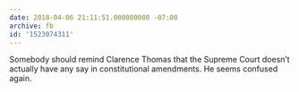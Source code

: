 ```yaml
---
date: 2018-04-06 21:11:51.000000000 -07:00
archive: fb
id: '1523074311'
---
```


Somebody should remind Clarence Thomas that the Supreme Court doesn’t actually have any say in constitutional amendments. He seems confused again.
